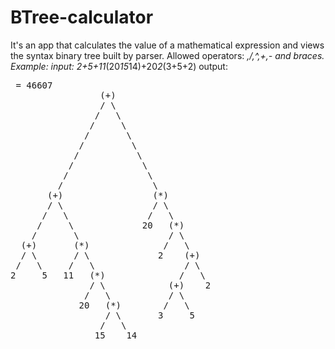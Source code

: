 # BTree-calculator
It's an app that calculates the value of a mathematical expression and views the syntax binary tree built by parser. Allowed operators: *,/,^,+,- and braces.
Example:
input:
2+5+11*(20*15*14)+20*2*(3+5+2)
output:<br>
 <pre>
 = 46607
                 (+)                       
                 / \                       
                /   \                      
               /     \                     
              /       \                    
             /         \                   
            /           \                  
           /             \                 
          /               \                
         /                 \               
       (+)                 (*)             
       / \                 / \             
      /   \               /   \            
     /     \             20   (*)          
    /       \                 / \          
  (+)       (*)              /   \         
  / \       / \             2    (+)       
 /   \     /   \                 / \       
2     5   11   (*)              /   \      
               / \            (+)    2     
              /   \           / \          
             20   (*)        /   \         
                  / \       3     5        
                 /   \                     
                15    14         
</pre>
